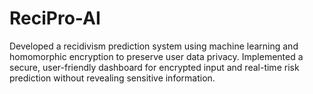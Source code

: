 # ReciPro-AI
Developed a recidivism prediction system using machine learning and homomorphic encryption to preserve user data privacy. Implemented a secure, user-friendly dashboard for encrypted input and real-time risk prediction without revealing sensitive information.


